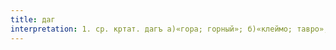 ```yaml
---
title: даг
interpretation: 1. ср. кртат. дагъ а)«гора; горный»; б)«клеймо; тавро»; в)«приспособление для выжигания (прижигания)»; г)«отметина; клеймо; рубец»; 2. тюрк. «след» (от татуировки)
---
```

